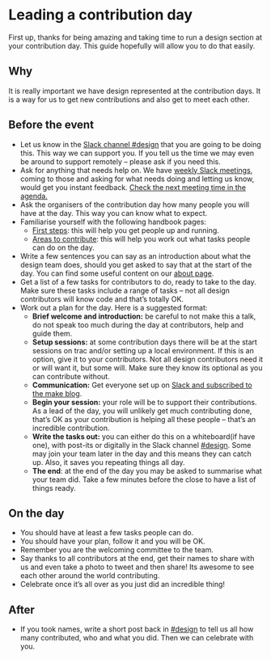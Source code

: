 # Leading a contribution day

First up, thanks for being amazing and taking time to run a design section at your contribution day. This guide hopefully will allow you to do that easily.

## Why

It is really important we have design represented at the contribution days. It is a way for us to get new contributions and also get to meet each other.

## Before the event

*   Let us know in the [Slack channel #design](https://wordpress.slack.com/messages/C02S78ZAL) that you are going to be doing this. This way we can support you. If you tell us the time we may even be around to support remotely – please ask if you need this.
*   Ask for anything that needs help on. We have [weekly Slack meetings](https://wordpress.slack.com/messages/C02S78ZAL), coming to those and asking for what needs doing and letting us know, would get you instant feedback. [Check the next meeting time in the agenda.](https://make.wordpress.org/meetings/)
*   Ask the organisers of the contribution day how many people you will have at the day. This way you can know what to expect.
*   Familiarise yourself with the following handbook pages:
    *   [First steps](https://make.wordpress.org/design/handbook/get-involved/first-steps/): this will help you get people up and running.
    *   [Areas to contribute](https://make.wordpress.org/design/handbook/get-involved/areas-contribute/): this will help you work out what tasks people can do on the day.
*   Write a few sentences you can say as an introduction about what the design team does, should you get asked to say that at the start of the day. You can find some useful content on our [about page](https://make.wordpress.org/design/handbook/about-the-team/).
*   Get a list of a few tasks for contributors to do, ready to take to the day. Make sure these tasks include a range of tasks – not all design contributors will know code and that’s totally OK.
*   Work out a plan for the day. Here is a suggested format:
    *   **Brief welcome and introduction:** be careful to not make this a talk, do not speak too much during the day at contributors, help and guide them.
    *   **Setup sessions:** at some contribution days there will be at the start sessions on trac and/or setting up a local environment. If this is an option, give it to your contributors. Not all design contributors need it or will want it, but some will. Make sure they know its optional as you can contribute without.
    *   **Communication:** Get everyone set up on [Slack and subscribed to the make blog](https://make.wordpress.org/design/handbook/about-the-team/#communication).
    *   **Begin your session:** your role will be to support their contributions. As a lead of the day, you will unlikely get much contributing done, that’s OK as your contribution is helping all these people – that’s an incredible contribution.
    *   **Write the tasks out:** you can either do this on a whiteboard(if have one), with post-its or digitally in the Slack channel [#design](https://make.wordpress.org/design/tag/design/). Some may join your team later in the day and this means they can catch up. Also, it saves you repeating things all day.
    *   **The end**: at the end of the day you may be asked to summarise what your team did. Take a few minutes before the close to have a list of things ready.

## On the day

*   You should have at least a few tasks people can do.
*   You should have your plan, follow it and you will be OK.
*   Remember you are the welcoming committee to the team.
*   Say thanks to all contributors at the end, get their names to share with us and even take a photo to tweet and then share! Its awesome to see each other around the world contributing.
*   Celebrate once it’s all over as you just did an incredible thing!

## After

*   If you took names, write a short post back in [#design](https://make.wordpress.org/design/tag/design/) to tell us all how many contributed, who and what you did. Then we can celebrate with you.